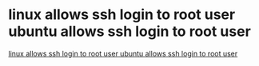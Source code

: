 # linux allows ssh login to root user ubuntu allows ssh login to root user
[linux allows ssh login to root user ubuntu allows ssh login to root user](https://aiwithcloud.com/2022/09/15/linux_allows_ssh_login_to_root_user_ubuntu_allows_ssh_login_to_root_user/)